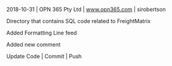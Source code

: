 2018-10-31 | OPN 365 Pty Ltd | www.opn365.com | sirobertson

Directory that contains SQL code related to FreightMatrix

Added Formatting Line feed

Added new comment

Update Code | Commit | Push
